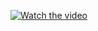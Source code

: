 [![Watch the video]()](https://raw.githubusercontent.com/priyanshu08soni/To-Do-List/main/To-Do-List-video.mp4)

